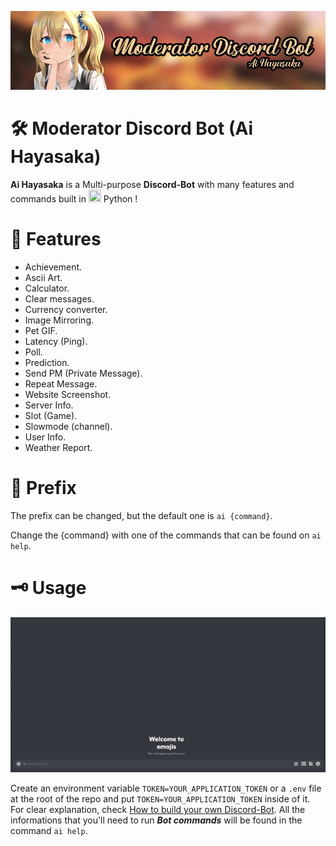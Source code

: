 ![Banner](https://github.com/NorsHiden/Ai_Hayasaka-discord_bot/blob/master/discord%20bot%20banner.png)
# 🛠 Moderator Discord Bot (Ai Hayasaka)

**Ai Hayasaka** is a Multi-purpose **Discord-Bot** with many features and commands built in <code><img width="20" height="20" src="https://img.icons8.com/color/344/python--v1.png" alt=""></code> Python !

# 💈 Features

 - Achievement.
 - Ascii Art.
 - Calculator.
 - Clear messages.
 - Currency converter.
 - Image Mirroring.
 - Pet GIF.
 - Latency (Ping).
 - Poll.
 - Prediction.
 - Send PM (Private Message).
 - Repeat Message.
 - Website Screenshot.
 - Server Info.
 - Slot (Game).
 - Slowmode (channel).
 - User Info.
 - Weather Report.

# 🎈 Prefix
The prefix can be changed, but the default one is `ai {command}`.

Change the {command} with one of the commands that can be found on `ai help`.

# 🗝 Usage
![Help](https://github.com/NorsHiden/Ai_Hayasaka-discord_bot/blob/master/ai_help.gif)

Create an environment variable `TOKEN=YOUR_APPLICATION_TOKEN` or a `.env` file at the root of the repo and put  `TOKEN=YOUR_APPLICATION_TOKEN` inside of it.
For clear explanation, check [How to build your own Discord-Bot](https://discordpy.readthedocs.io/en/stable/discord.html).
All the informations that you'll need to run ***Bot commands*** will be found in the command `ai help`.

